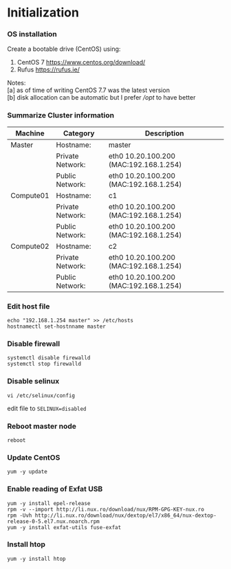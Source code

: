 # Initialization

### OS installation

Create a bootable drive (CentOS) using:

1. CentOS 7 https://www.centos.org/download/
2. Rufus https://rufus.ie/

Notes: \
[a] as of time of writing CentOS 7.7 was the latest version \
[b] disk allocation can be automatic but I prefer */opt* to have better

### Summarize Cluster information

| Machine | Category| Description |
|---|---|---|
|Master|Hostname: | master |
||Private Network: | eth0 10.20.100.200 (MAC:192.168.1.254) |
||Public Network: | eth0 10.20.100.200 (MAC:192.168.1.254) 
|Compute01|Hostname: | c1 |
||Private Network: | eth0 10.20.100.200 (MAC:192.168.1.254) |
||Public Network: | eth0 10.20.100.200 (MAC:192.168.1.254) 
|Compute02|Hostname: | c2 |
||Private Network: | eth0 10.20.100.200 (MAC:192.168.1.254) |
||Public Network: | eth0 10.20.100.200 (MAC:192.168.1.254) 

### Edit host file

```
echo "192.168.1.254 master" >> /etc/hosts
hostnamectl set-hostnname master
```

### Disable firewall

```
systemctl disable firewalld
systemctl stop firewalld
```

### Disable selinux

```
vi /etc/selinux/config
```

edit file to `SELINUX=disabled`

### Reboot master node

`reboot`

### Update CentOS

`yum -y update`

### Enable reading of Exfat USB

```
yum -y install epel-release
rpm -v --import http://li.nux.ro/download/nux/RPM-GPG-KEY-nux.ro
rpm -Uvh http://li.nux.ro/download/nux/dextop/el7/x86_64/nux-dextop-release-0-5.el7.nux.noarch.rpm
yum -y install exfat-utils fuse-exfat
```

### Install htop
`yum -y install htop`


